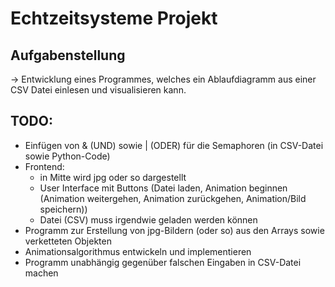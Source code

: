 # Echtzeitsysteme Projekt

## Aufgabenstellung
-> Entwicklung eines Programmes, welches ein Ablaufdiagramm aus einer CSV Datei einlesen und visualisieren kann.

## TODO:
* Einfügen von & (UND) sowie | (ODER) für die Semaphoren (in CSV-Datei sowie Python-Code)
* Frontend: 
    * in Mitte wird jpg oder so dargestellt
    * User Interface mit Buttons (Datei laden, Animation beginnen (Animation weitergehen, Animation zurückgehen, Animation/Bild speichern))
    * Datei (CSV) muss irgendwie geladen werden können
* Programm zur Erstellung von jpg-Bildern (oder so) aus den Arrays sowie verketteten Objekten
* Animationsalgorithmus entwickeln und implementieren
* Programm unabhängig gegenüber falschen Eingaben in CSV-Datei machen